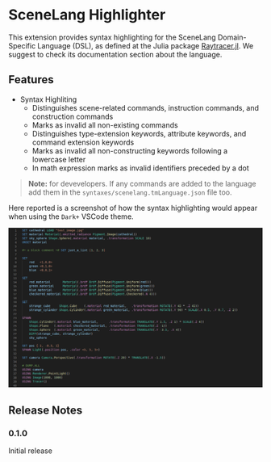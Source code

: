 # SceneLang Highlighter

This extension provides syntax highlighting for the SceneLang Domain-Specific Language (DSL), as defined at the Julia package [Raytracer.jl](https://github.com/Paolo97Gll/Raytracer.jl). We suggest to check its documentation section about the language.

## Features

- Syntax Highliting
	- Distinguishes scene-related commands, instruction commands, and construction commands
	- Marks as invalid all non-existing commands
	- Distinguishes type-extension keywords, attribute keywords, and command extension keywords
	- Marks as invalid all non-constructing keywords following a lowercase letter
	- In math expression marks as invalid identifiers preceded by a dot

> **Note:** for devevelopers. If any commands are added to the language add them in the `syntaxes/scenelang.tmLanguage.json` file too.

Here reported is a screenshot of how the syntax highlighting would appear when using the `Dark+` VSCode theme.

![feature X](images/scenelang_highlighting_example.png)

## Release Notes

### 0.1.0

Initial release
